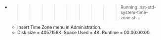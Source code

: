 * >>>>>>>>> Running inst-std-system-time-zone.sh ...
  * Insert Time Zone menu in Administration.
  * Disk size = 4057156K. Space Used = 4K. Runtime = 00:00:00:00.
